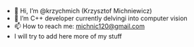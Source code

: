 - 👋 Hi, I’m @krzychmich (Krzysztof Michniewicz)
- 🌱 I’m C++ developer currently delvingi into computer vision
- 📫 How to reach me: michnic120@gmail.com
- I will try to add here more of my stuff 

<!---
krzychmich/krzychmich is a ✨ special ✨ repository because its `README.md` (this file) appears on your GitHub profile.
You can click the Preview link to take a look at your changes.
--->
